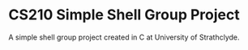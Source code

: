 # CS210 Simple Shell Group Project

A simple shell group project created in C at University of Strathclyde. 
